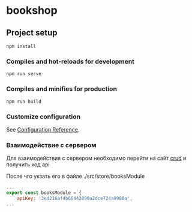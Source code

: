 # bookshop

## Project setup
```
npm install
```

### Compiles and hot-reloads for development
```
npm run serve
```

### Compiles and minifies for production
```
npm run build
```

### Customize configuration
See [Configuration Reference](https://cli.vuejs.org/config/).

### Взаимодействие с сервером
Для взаимодействия с сервером необходимо перейти на сайт [crud](https://crudcrud.com/) и получить код api

После чго укзать его в файле ./src/store/booksModule
``` js
...
export const booksModule = {
    apiKey: '3ed216af4b66442090a2dce724a9980a',
...
```
